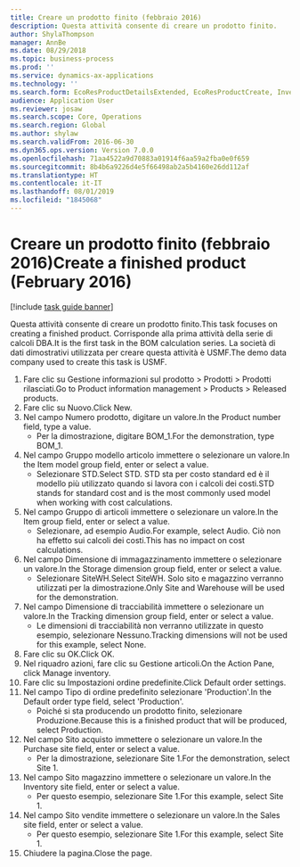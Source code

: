 ```yaml
---
title: Creare un prodotto finito (febbraio 2016)
description: Questa attività consente di creare un prodotto finito.
author: ShylaThompson
manager: AnnBe
ms.date: 08/29/2018
ms.topic: business-process
ms.prod: ''
ms.service: dynamics-ax-applications
ms.technology: ''
ms.search.form: EcoResProductDetailsExtended, EcoResProductCreate, InventItemOrderSetup
audience: Application User
ms.reviewer: josaw
ms.search.scope: Core, Operations
ms.search.region: Global
ms.author: shylaw
ms.search.validFrom: 2016-06-30
ms.dyn365.ops.version: Version 7.0.0
ms.openlocfilehash: 71aa4522a9d70883a01914f6aa59a2fba0e0f659
ms.sourcegitcommit: 8b4b6a9226d4e5f66498ab2a5b4160e26dd112af
ms.translationtype: HT
ms.contentlocale: it-IT
ms.lasthandoff: 08/01/2019
ms.locfileid: "1845068"
---
```

# <a name="create-a-finished-product-february-2016"></a><span data-ttu-id="3308e-103">Creare un prodotto finito (febbraio 2016)</span><span class="sxs-lookup"><span data-stu-id="3308e-103">Create a finished product (February 2016)</span></span>

[!include [task guide banner](../../includes/task-guide-banner.md)]

<span data-ttu-id="3308e-104">Questa attività consente di creare un prodotto finito.</span><span class="sxs-lookup"><span data-stu-id="3308e-104">This task focuses on creating a finished product.</span></span> <span data-ttu-id="3308e-105">Corrisponde alla prima attività della serie di calcoli DBA.</span><span class="sxs-lookup"><span data-stu-id="3308e-105">It is the first task in the BOM calculation series.</span></span> <span data-ttu-id="3308e-106">La società di dati dimostrativi utilizzata per creare questa attività è USMF.</span><span class="sxs-lookup"><span data-stu-id="3308e-106">The demo data company used to create this task is USMF.</span></span>

1. <span data-ttu-id="3308e-107">Fare clic su Gestione informazioni sul prodotto > Prodotti > Prodotti rilasciati.</span><span class="sxs-lookup"><span data-stu-id="3308e-107">Go to Product information management > Products > Released products.</span></span>
2. <span data-ttu-id="3308e-108">Fare clic su Nuovo.</span><span class="sxs-lookup"><span data-stu-id="3308e-108">Click New.</span></span>
3. <span data-ttu-id="3308e-109">Nel campo Numero prodotto, digitare un valore.</span><span class="sxs-lookup"><span data-stu-id="3308e-109">In the Product number field, type a value.</span></span>
    * <span data-ttu-id="3308e-110">Per la dimostrazione, digitare BOM_1.</span><span class="sxs-lookup"><span data-stu-id="3308e-110">For the demonstration, type BOM_1.</span></span>  
4. <span data-ttu-id="3308e-111">Nel campo Gruppo modello articolo immettere o selezionare un valore.</span><span class="sxs-lookup"><span data-stu-id="3308e-111">In the Item model group field, enter or select a value.</span></span>
    * <span data-ttu-id="3308e-112">Selezionare STD.</span><span class="sxs-lookup"><span data-stu-id="3308e-112">Select STD.</span></span> <span data-ttu-id="3308e-113">STD sta per costo standard ed è il modello più utilizzato quando si lavora con i calcoli dei costi.</span><span class="sxs-lookup"><span data-stu-id="3308e-113">STD stands for standard cost and is the most commonly used model when working with cost calculations.</span></span>  
5. <span data-ttu-id="3308e-114">Nel campo Gruppo di articoli immettere o selezionare un valore.</span><span class="sxs-lookup"><span data-stu-id="3308e-114">In the Item group field, enter or select a value.</span></span>
    * <span data-ttu-id="3308e-115">Selezionare, ad esempio Audio.</span><span class="sxs-lookup"><span data-stu-id="3308e-115">For example, select Audio.</span></span> <span data-ttu-id="3308e-116">Ciò non ha effetto sui calcoli dei costi.</span><span class="sxs-lookup"><span data-stu-id="3308e-116">This has no impact on cost calculations.</span></span>  
6. <span data-ttu-id="3308e-117">Nel campo Dimensione di immagazzinamento immettere o selezionare un valore.</span><span class="sxs-lookup"><span data-stu-id="3308e-117">In the Storage dimension group field, enter or select a value.</span></span>
    * <span data-ttu-id="3308e-118">Selezionare SiteWH.</span><span class="sxs-lookup"><span data-stu-id="3308e-118">Select SiteWH.</span></span> <span data-ttu-id="3308e-119">Solo sito e magazzino verranno utilizzati per la dimostrazione.</span><span class="sxs-lookup"><span data-stu-id="3308e-119">Only Site and Warehouse will be used for the demonstration.</span></span>  
7. <span data-ttu-id="3308e-120">Nel campo Dimensione di tracciabilità immettere o selezionare un valore.</span><span class="sxs-lookup"><span data-stu-id="3308e-120">In the Tracking dimension group field, enter or select a value.</span></span>
    * <span data-ttu-id="3308e-121">Le dimensioni di tracciabilità non verranno utilizzate in questo esempio, selezionare Nessuno.</span><span class="sxs-lookup"><span data-stu-id="3308e-121">Tracking dimensions will not be used for this example, select None.</span></span>  
8. <span data-ttu-id="3308e-122">Fare clic su OK.</span><span class="sxs-lookup"><span data-stu-id="3308e-122">Click OK.</span></span>
9. <span data-ttu-id="3308e-123">Nel riquadro azioni, fare clic su Gestione articoli.</span><span class="sxs-lookup"><span data-stu-id="3308e-123">On the Action Pane, click Manage inventory.</span></span>
10. <span data-ttu-id="3308e-124">Fare clic su Impostazioni ordine predefinite.</span><span class="sxs-lookup"><span data-stu-id="3308e-124">Click Default order settings.</span></span>
11. <span data-ttu-id="3308e-125">Nel campo Tipo di ordine predefinito selezionare 'Production'.</span><span class="sxs-lookup"><span data-stu-id="3308e-125">In the Default order type field, select 'Production'.</span></span>
    * <span data-ttu-id="3308e-126">Poiché si sta producendo un prodotto finito, selezionare Produzione.</span><span class="sxs-lookup"><span data-stu-id="3308e-126">Because this is a finished product that will be produced, select Production.</span></span>  
12. <span data-ttu-id="3308e-127">Nel campo Sito acquisto immettere o selezionare un valore.</span><span class="sxs-lookup"><span data-stu-id="3308e-127">In the Purchase site field, enter or select a value.</span></span>
    * <span data-ttu-id="3308e-128">Per la dimostrazione, selezionare Site 1.</span><span class="sxs-lookup"><span data-stu-id="3308e-128">For the demonstration, select Site 1.</span></span>  
13. <span data-ttu-id="3308e-129">Nel campo Sito magazzino immettere o selezionare un valore.</span><span class="sxs-lookup"><span data-stu-id="3308e-129">In the Inventory site field, enter or select a value.</span></span>
    * <span data-ttu-id="3308e-130">Per questo esempio, selezionare Site 1.</span><span class="sxs-lookup"><span data-stu-id="3308e-130">For this example, select Site 1.</span></span>  
14. <span data-ttu-id="3308e-131">Nel campo Sito vendite immettere o selezionare un valore.</span><span class="sxs-lookup"><span data-stu-id="3308e-131">In the Sales site field, enter or select a value.</span></span>
    * <span data-ttu-id="3308e-132">Per questo esempio, selezionare Site 1.</span><span class="sxs-lookup"><span data-stu-id="3308e-132">For this example, select Site 1.</span></span>  
15. <span data-ttu-id="3308e-133">Chiudere la pagina.</span><span class="sxs-lookup"><span data-stu-id="3308e-133">Close the page.</span></span>

